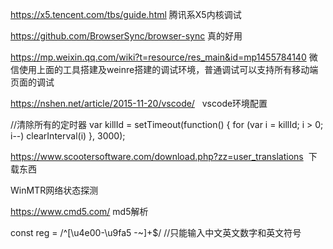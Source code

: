 https://x5.tencent.com/tbs/guide.html 腾讯系X5内核调试

https://github.com/BrowserSync/browser-sync 真的好用

https://mp.weixin.qq.com/wiki?t=resource/res_main&id=mp1455784140 微信使用上面的工具搭建及weinre搭建的调试环境，普通调试可以支持所有移动端页面的调试

https://nshen.net/article/2015-11-20/vscode/    vscode环境配置

//清除所有的定时器
var killId = setTimeout(function() {
  for (var i = killId; i > 0; i--) clearInterval(i)
}, 3000);


https://www.scootersoftware.com/download.php?zz=user_translations  下载东西

WinMTR网络状态探测

https://www.cmd5.com/ md5解析

const reg = /^[\u4e00-\u9fa5 -~]+$/ //只能输入中文英文数字和英文符号
